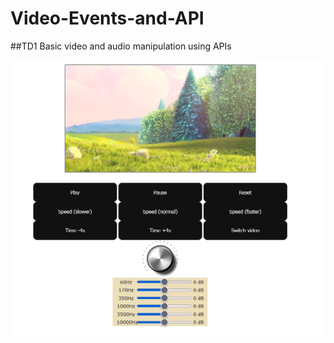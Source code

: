 # Video-Events-and-API
##TD1 
Basic video and audio manipulation using APIs

![alt text](https://github.com/Codeharaki/Video-Events-and-API/blob/main/screenshot.jpg?raw=true)
